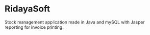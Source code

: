 # RidayaSoft
Stock management application made in Java and mySQL with Jasper reporting for invoice printing.
